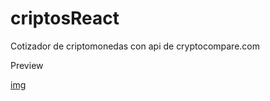 # criptosReact
Cotizador de criptomonedas con api  de cryptocompare.com


Preview 


[img](https://raw.githubusercontent.com/Malfasi/criptosReact/main/preview.png)
